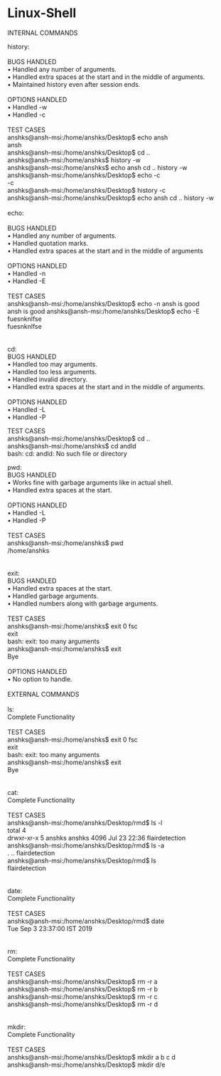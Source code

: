 # Linux-Shell

INTERNAL COMMANDS

history:<br />
	<br />
BUGS HANDLED<br />
• Handled any number of arguments.<br />
• Handled extra spaces at the start and in the middle of arguments.<br />
• Maintained history even after session ends.<br />
       <br />
OPTIONS HANDLED<br />
• Handled -w<br />
• Handled -c<br />
<br />
TEST CASES<br />
anshks@ansh-msi:/home/anshks/Desktop$ echo ansh <br />
ansh <br />
anshks@ansh-msi:/home/anshks/Desktop$ cd ..<br />
anshks@ansh-msi:/home/anshks$ history -w<br />
anshks@ansh-msi:/home/anshks$ echo ansh cd .. history -w<br />
anshks@ansh-msi:/home/anshks/Desktop$ echo -c<br />
-c <br />
anshks@ansh-msi:/home/anshks/Desktop$ history -c<br />
anshks@ansh-msi:/home/anshks/Desktop$ echo ansh cd .. history -w<br />
<br />
echo:<br />
<br />
BUGS HANDLED<br />
• Handled any number of arguments.<br />
• Handled quotation marks.<br />
• Handled extra spaces at the start and in the middle of arguments<br />
       <br />
OPTIONS HANDLED<br />
• Handled -n<br />
• Handled -E<br />
<br />
TEST CASES<br />
anshks@ansh-msi:/home/anshks/Desktop$ echo -n ansh is good<br />
ansh is good anshks@ansh-msi:/home/anshks/Desktop$ echo -E fuesnknlfse<br />
fuesnknlfse<br />
      <br />
      <br />
cd:<br />
BUGS HANDLED<br />
• Handled too may arguments.<br />
• Handled too less arguments.<br />
• Handled invalid directory.<br />
• Handled extra spaces at the start and in the middle of arguments.<br />
       <br />
OPTIONS HANDLED<br />
• Handled -L<br />
• Handled -P<br />

TEST CASES<br />
	anshks@ansh-msi:/home/anshks/Desktop$ cd ..<br />
	anshks@ansh-msi:/home/anshks$ cd andld<br />
	bash: cd: andld: No such file or directory<br />


pwd:<br />
BUGS HANDLED<br />
• Works fine with garbage arguments like in actual shell.<br />
• Handled extra spaces at the start.<br />
       <br />
OPTIONS HANDLED<br />
• Handled -L<br />
• Handled -P<br />
<br />
TEST CASES<br />
	anshks@ansh-msi:/home/anshks$ pwd<br />
	/home/anshks<br />
<br />
<br />
exit:<br />
BUGS HANDLED<br />
• Handled extra spaces at the start.<br />
• Handled garbage arguments.<br />
• Handled numbers along with garbage arguments. <br />
<br />
TEST CASES<br />
	anshks@ansh-msi:/home/anshks$ exit 0 fsc<br />
	exit<br />
	bash: exit: too many arguments<br />
	anshks@ansh-msi:/home/anshks$ exit<br />
	Bye<br />
       <br />
OPTIONS HANDLED<br />
• No option to handle.<br />
<br />
EXTERNAL COMMANDS<br />
<br />
ls:<br />
Complete Functionality<br />
<br />
TEST CASES<br />
	anshks@ansh-msi:/home/anshks$ exit 0 fsc<br />
	exit<br />
	bash: exit: too many arguments<br />
	anshks@ansh-msi:/home/anshks$ exit<br />
	Bye<br />
   <br />
   <br />
cat:<br />
Complete Functionality<br />
<br />
TEST CASES<br />
	anshks@ansh-msi:/home/anshks/Desktop/rmd$ ls -l<br />
	total 4<br />
	drwxr-xr-x 5 anshks anshks 4096 Jul 23 22:36 flairdetection<br />
	anshks@ansh-msi:/home/anshks/Desktop/rmd$ ls -a<br />
	.  ..  flairdetection<br />
	anshks@ansh-msi:/home/anshks/Desktop/rmd$ ls<br />
	flairdetection<br />
<br />
<br />
date:<br />
Complete Functionality<br />
<br />
TEST CASES<br />
	anshks@ansh-msi:/home/anshks/Desktop/rmd$ date<br />
	Tue Sep  3 23:37:00 IST 2019<br />
<br />
<br />
rm:<br />
Complete Functionality<br />
<br />
TEST CASES<br />
	anshks@ansh-msi:/home/anshks/Desktop$ rm -r a<br />
	anshks@ansh-msi:/home/anshks/Desktop$ rm -r b<br />
	anshks@ansh-msi:/home/anshks/Desktop$ rm -r c<br />
	anshks@ansh-msi:/home/anshks/Desktop$ rm -r d<br />
<br />
<br />
mkdir:<br />
Complete Functionality<br />
<br />
TEST CASES<br />
	anshks@ansh-msi:/home/anshks/Desktop$ mkdir a b c d<br />
	anshks@ansh-msi:/home/anshks/Desktop$ mkdir d/e<br />
